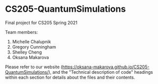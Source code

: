 # CS205-QuantumSimulations
Final project for CS205 Spring 2021

Team members:
1. Michelle Chalupnik
2. Gregory Cunningham
3. Shelley Cheng
4. Oksana Makarova

Please refer to our website (https://oksana-makarova.github.io/CS205-QuantumSimulations/), and the "Technical description of code" headings within each section for details about the files and their contents.
